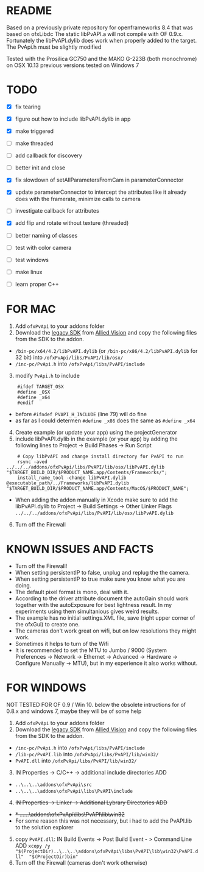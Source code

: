 # README #

Based on a previously private repository for openframeworks 8.4 that was based on ofxLibdc
The static libPvAPI.a will not compile with OF 0.9.x. Fortunately the  libPvAPI.dylib does work when properly added to the target.
The PvApi.h must be slightly modified

Tested with the Prosilica GC750 and the MAKO G-223B  (both monochrome) on OSX 10.13
previous versions tested on Windows 7


# TODO #

- [x] fix tearing
- [x] figure out how to include libPvAPI.dylib in app
- [x] make triggered
- [ ] make threaded
- [ ] add callback for discovery
- [ ] better init and close

- [x] fix slowdown of setAllParametersFromCam in parameterConnector
- [x] update parameterConnector to intercept the attributes like it already does with the framerate, minimize calls to camera
- [ ] investigate callback for attributes

- [x] add flip and rotate without texture (threaded)

- [ ] better naming of classes
- [ ] test with color camera
- [ ] test windows
- [ ] make linux
- [ ] learn proper C++


# FOR MAC #

1.	Add `ofxPvApi` to your addons folder
2.	Download the [legacy SDK](https://www.alliedvision.com/fileadmin/content/software/software/PvAPI/PvAPI_1.28_OSX.tgz "PvAPI_1.28_OSX.tgz") from [Allied Vision](https://www.alliedvision.com/en/support/software-downloads.html "Software Downloads") and copy the following files from the SDK to the addon.
*	 `/bin-pc/x64/4.2/libPvAPI.dylib` (or  `/bin-pc/x86/4.2/libPvAPI.dylib` for 32 bit) into `/ofxPvApi/libs/PvAPI/lib/osx/`
*	 `/inc-pc/PvApi.h` into `/ofxPvApi/libs/PvAPI/include`
3. 	modify `PvApi.h` to include
```
    #ifdef TARGET_OSX
    #define _OSX
    #define _x64
    #endif
```
*	before `#ifndef PVAPI_H_INCLUDE` (line 79) will do fine
*	as far as I could determen `#define _x86`  does the same as  `#define _x64`
4. 	Create example (or update your app) using the projectGenerator
5.	include libPvAPI.dylib in the example (or your app) by adding the following lines to Project -> Build Phases -> Run Script
```
    # Copy libPvAPI and change install directory for PvAPI to run
    rsync -aved ../../../addons/ofxPvApi/libs/PvAPI/lib/osx/libPvAPI.dylib "$TARGET_BUILD_DIR/$PRODUCT_NAME.app/Contents/Frameworks/";
    install_name_tool -change libPvAPI.dylib @executable_path/../Frameworks/libPvAPI.dylib "$TARGET_BUILD_DIR/$PRODUCT_NAME.app/Contents/MacOS/$PRODUCT_NAME";
```
*	When adding the addon manually in Xcode make sure to add the libPvAPI.dylib to Project -> Build Settings -> Other Linker Flags `../../../addons/ofxPvApi/libs/PvAPI/lib/osx/libPvAPI.dylib`
6. 	Turn off the Firewall


# KNOWN ISSUES AND FACTS #

*	Turn off the Firewall!
*	When setting persistentIP to false, unplug and replug the the camera.
*	When setting persistentIP to true make sure you know what you are doing.
*	The default pixel format is mono, deal with it.
*	According to the driver attribute document the autoGain should work together with the autoExposure for best lightness result. In my experiments using them simultanious gives weird results.
*	The example has no initial settings.XML file, save (right upper corner of the ofxGui) to create one.
*	The cameras don't work great on wifi, but on low resolutions they might work.
*	Sometimes it helps to turn of the Wifi
* 	It is recommended to set the MTU to Jumbo / 9000 (System Preferences -> Network -> Ethernet -> Advanced -> Hardware -> Configure Manually -> MTU), but in my experience it also works without.


# FOR WINDOWS #
NOT TESTED FOR OF 0.9 / Win 10. below the obsolete intructions for of 0.8.x and windows 7, maybe they will be of some help

1.	Add `ofxPvApi` to your addons folder
2.	Download the [legacy SDK](https://www.alliedvision.com/fileadmin/content/software/software/PvAPI/PvAPI_win_1.28.exe "PvAPI SDK for Windows  v1.28") from  [Allied Vision](https://www.alliedvision.com/en/support/software-downloads.html "Software Downloads") and copy the following files from the SDK to the addon.
*	`/inc-pc/PvApi.h` into `/ofxPvApi/libs/PvAPI/include`
*	`/lib-pc/PvAPI.lib` into `/ofxPvApi/libs/PvAPI/lib/win32/`
*	`PvAPI.dll` into `/ofxPvApi/libs/PvAPI/lib/win32/`
3. 	IN Properties -> C/C++ -> additional include directories ADD
*	`..\..\..\addons\ofxPvApi\src`
*	`..\..\..\addons\ofxPvApi\libs\PvAPI\include`
4.	~~IN Properties -> Linker -> Additional Lybrary Directories ADD~~
*	~~* ..\..\..\addons\ofxPvApi\libs\PvAPI\lib\win32~~
*	For some reason this was not necessary, but i had to add the PvAPI.lib to the solution explorer

5.	copy `PvAPI.dll`: IN Build Events -> Post Build Event - > Command Line ADD
	`xcopy /y "$(ProjectDir)..\..\..\addons\ofxPvApi\libs\PvAPI\lib\win32\PvAPI.dll"  "$(ProjectDir)bin"`
6.	Turn off the Firewall (cameras don't work otherwise)

